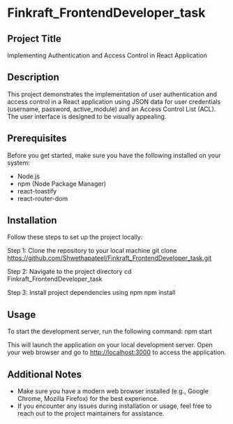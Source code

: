 # Finkraft_FrontendDeveloper_task

## Project Title

Implementing Authentication and Access Control in React Application

## Description

This project demonstrates the implementation of user authentication and access control in a React application using JSON data for user credentials (username, password, active_module) and an Access Control List (ACL). The user interface is designed to be visually appealing.

## Prerequisites

Before you get started, make sure you have the following installed on your system:

- Node.js
- npm (Node Package Manager)
- react-toastify
- react-router-dom

## Installation

Follow these steps to set up the project locally:

Step 1: Clone the repository to your local machine
git clone https://github.com/Shwethapateel/Finkraft_FrontendDeveloper_task.git

Step 2: Navigate to the project directory
cd Finkraft_FrontendDeveloper_task

Step 3: Install project dependencies using npm
npm install

## Usage

To start the development server, run the following command:
npm start

This will launch the application on your local development server. Open your web browser and go to [http://localhost:3000](http://localhost:3000) to access the application.

## Additional Notes

- Make sure you have a modern web browser installed (e.g., Google Chrome, Mozilla Firefox) for the best experience.
- If you encounter any issues during installation or usage, feel free to reach out to the project maintainers for assistance.


